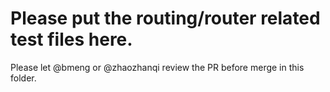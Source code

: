 # Please put the routing/router related test files here.

Please let @bmeng or @zhaozhanqi review the PR before merge in this folder.
